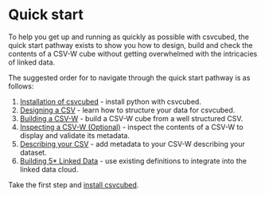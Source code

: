 # Quick start

To help you get up and running as quickly as possible with csvcubed, the quick start pathway exists to show you how to design, build and check the contents of a CSV-W cube without getting overwhelmed with the intricacies of linked data.

The suggested order for to navigate through the quick start pathway is as follows:

1. [Installation of csvcubed](./installation.md) - install python with csvcubed.
2. [Designing a CSV](./designing-csv.md) - learn how to structure your data for csvcubed.
3. [Building a CSV-W](./build.md) - build a CSV-W cube from a well structured CSV.
4. [Inspecting a CSV-W (Optional)](./inspect.md) - inspect the contents of a CSV-W to display and validate its metadata.
5. [Describing your CSV](./describing-csv.md) - add metadata to your CSV-W describing your dataset.
6. [Building 5* Linked Data](./linking-data.md) - use existing definitions to integrate into the linked data cloud.


Take the first step and [install csvcubed](./installation.md).
